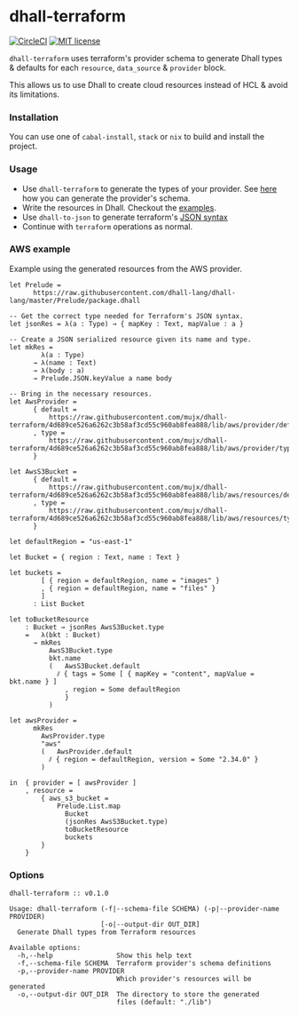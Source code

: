 # dhall-terraform

[![CircleCI](https://circleci.com/gh/mujx/dhall-terraform.svg?style=svg)](https://circleci.com/gh/mujx/dhall-terraform)
[![MIT license](https://img.shields.io/badge/license-MIT-blue.svg)](LICENSE)

`dhall-terraform` uses terraform's provider schema to generate Dhall types & defaults
for each `resource`, `data_source` & `provider` block. 

This allows us to use Dhall to create cloud resources instead of HCL & avoid its
limitations.

### Installation

You can use one of `cabal-install`, `stack` or `nix` to build and install the
project.

### Usage

- Use `dhall-terraform` to generate the types of your provider. 
  See [here](https://www.terraform.io/docs/commands/providers/schema.html) how
  you can generate the provider's schema.
- Write the resources in Dhall. Checkout the [examples](./examples).
- Use `dhall-to-json` to generate terraform's [JSON syntax][terraform_json_syntax]
- Continue with `terraform` operations as normal.

### AWS example

Example using the generated resources from the AWS provider.

```dhall
let Prelude =
      https://raw.githubusercontent.com/dhall-lang/dhall-lang/master/Prelude/package.dhall

-- Get the correct type needed for Terraform's JSON syntax.
let jsonRes = λ(a : Type) → { mapKey : Text, mapValue : a }

-- Create a JSON serialized resource given its name and type.
let mkRes =
        λ(a : Type)
      → λ(name : Text)
      → λ(body : a)
      → Prelude.JSON.keyValue a name body

-- Bring in the necessary resources.
let AwsProvider =
      { default =
          https://raw.githubusercontent.com/mujx/dhall-terraform/4d689ce526a6262c3b58af3cd55c960ab8fea888/lib/aws/provider/defaults/provider/main.dhall
      , type =
          https://raw.githubusercontent.com/mujx/dhall-terraform/4d689ce526a6262c3b58af3cd55c960ab8fea888/lib/aws/provider/types/provider/main.dhall
      }

let AwsS3Bucket =
      { default =
          https://raw.githubusercontent.com/mujx/dhall-terraform/4d689ce526a6262c3b58af3cd55c960ab8fea888/lib/aws/resources/defaults/aws_s3_bucket/main.dhall
      , type =
          https://raw.githubusercontent.com/mujx/dhall-terraform/4d689ce526a6262c3b58af3cd55c960ab8fea888/lib/aws/resources/types/aws_s3_bucket/main.dhall
      }

let defaultRegion = "us-east-1"

let Bucket = { region : Text, name : Text }

let buckets =
        [ { region = defaultRegion, name = "images" }
        , { region = defaultRegion, name = "files" }
        ]
      : List Bucket

let toBucketResource
    : Bucket → jsonRes AwsS3Bucket.type
    =   λ(bkt : Bucket)
      → mkRes
          AwsS3Bucket.type
          bkt.name
          (   AwsS3Bucket.default
            ⫽ { tags = Some [ { mapKey = "content", mapValue = bkt.name } ]
              , region = Some defaultRegion
              }
          )

let awsProvider =
      mkRes
        AwsProvider.type
        "aws"
        (   AwsProvider.default
          ⫽ { region = defaultRegion, version = Some "2.34.0" }
        )

in  { provider = [ awsProvider ]
    , resource =
        { aws_s3_bucket =
            Prelude.List.map
              Bucket
              (jsonRes AwsS3Bucket.type)
              toBucketResource
              buckets
        }
    }
```

### Options

```
dhall-terraform :: v0.1.0

Usage: dhall-terraform (-f|--schema-file SCHEMA) (-p|--provider-name PROVIDER)
                       [-o|--output-dir OUT_DIR]
  Generate Dhall types from Terraform resources

Available options:
  -h,--help                Show this help text
  -f,--schema-file SCHEMA  Terraform provider's schema definitions
  -p,--provider-name PROVIDER
                           Which provider's resources will be generated
  -o,--output-dir OUT_DIR  The directory to store the generated
                           files (default: "./lib")
```

[terraform_json_syntax]: https://www.terraform.io/docs/configuration/syntax-json.html
